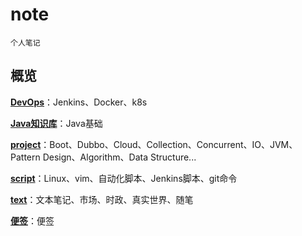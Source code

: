 # note
    
    个人笔记

## 概览

**[DevOps](https://gitee.com/bebopze/note/tree/master/DevOps)**：Jenkins、Docker、k8s

**[Java知识库](https://gitee.com/bebopze/note/tree/master/java知识库)**：Java基础

**[project](https://gitee.com/bebopze/note/tree/master/project)**：Boot、Dubbo、Cloud、Collection、Concurrent、IO、JVM、Pattern Design、Algorithm、Data Structure...

**[script](https://gitee.com/bebopze/note/tree/master/script)**：Linux、vim、自动化脚本、Jenkins脚本、git命令

**[text](https://gitee.com/bebopze/note/tree/master/text)**：文本笔记、市场、时政、真实世界、随笔

**[便签](https://gitee.com/bebopze/note/tree/master/便签)**：便签

